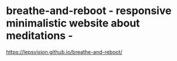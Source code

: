 # breathe-and-reboot - responsive minimalistic website about meditations -

https://lepsvision.github.io/breathe-and-reboot/ 
